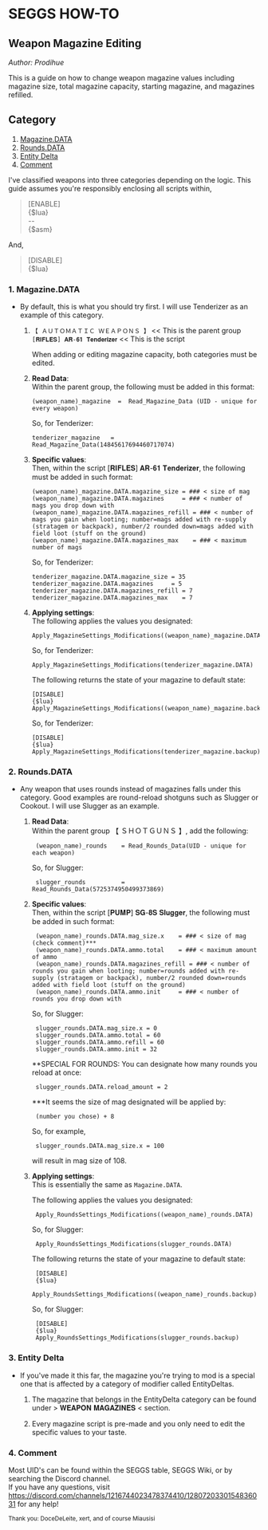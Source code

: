 # SEGGS HOW-TO
## Weapon Magazine Editing
*Author: Prodihue*

This is a guide on how to change weapon magazine values including magazine size, total magazine capacity, starting magazine, and magazines refilled. 

## Category
1. [Magazine.DATA](#1-magazinedata)  
2. [Rounds.DATA](#2-roundsdata)  
3. [Entity Delta](#3-entity-delta)
4. [Comment](#4-comment)
	
I've classified weapons into three categories depending on the logic. 
This guide assumes you're responsibly enclosing all scripts within,
> [ENABLE]  
{$lua}  
--  
{$asm}

And,
>[DISABLE]  
{$lua}

### 1. 	Magazine.DATA  
* By default, this is what you should try first. I will use Tenderizer as an example of this category.  
    1. `【 ＡＵＴＯＭＡＴＩＣ ＷＥＡＰＯＮＳ 】` << This is the parent group  
        `[𝐑𝐈𝐅𝐋𝐄𝐒] 𝐀𝐑-𝟔𝟏 𝐓𝐞𝐧𝐝𝐞𝐫𝐢𝐳𝐞𝐫`   << This is the script  
        
        When adding or editing magazine capacity, both categories must be edited.  
    
    2. 	**Read Data**:  
        Within the parent group, the following must be added in this format:
       	
            (weapon_name)_magazine  =  Read_Magazine_Data (UID - unique for every weapon)  
       	So, for Tenderizer:
       	
            tenderizer_magazine   = Read_Magazine_Data(14845617694460717074)  
        
    4.	**Specific values**:  
        Then, within the script [𝐑𝐈𝐅𝐋𝐄𝐒] 𝐀𝐑-𝟔𝟏 𝐓𝐞𝐧𝐝𝐞𝐫𝐢𝐳𝐞𝐫, the following must be added in such format:
      	
            (weapon_name)_magazine.DATA.magazine_size = ### < size of mag  
            (weapon_name)_magazine.DATA.magazines     = ### < number of mags you drop down with  
            (weapon_name)_magazine.DATA.magazines_refill = ### < number of mags you gain when looting; number=mags added with re-supply (stratagem or backpack), number/2 rounded down=mags added with field loot (stuff on the ground)  
            (weapon_name)_magazine.DATA.magazines_max    = ### < maximum number of mags  

        So, for Tenderizer:
      	
            tenderizer_magazine.DATA.magazine_size = 35  
            tenderizer_magazine.DATA.magazines     = 5  
            tenderizer_magazine.DATA.magazines_refill = 7  
            tenderizer_magazine.DATA.magazines_max    = 7  
    
    3. 	**Applying settings**:  
        The following applies the values you designated:

            Apply_MagazineSettings_Modifications((weapon_name)_magazine.DATA)
        
        So, for Tenderizer:
       	
            Apply_MagazineSettings_Modifications(tenderizer_magazine.DATA)
        
        The following returns the state of your magazine to default state:
       	
            [DISABLE]
            {$lua}
            Apply_MagazineSettings_Modifications((weapon_name)_magazine.backup)
        
        So, for Tenderizer:
       	
            [DISABLE]
            {$lua}
            Apply_MagazineSettings_Modifications(tenderizer_magazine.backup)
		

### 2. 	Rounds.DATA
* Any weapon that uses rounds instead of magazines falls under this category. Good examples are round-reload shotguns such as Slugger or Cookout. I will use Slugger as an example. 
	
    1. **Read Data**:  
        Within the parent group 【 ＳＨＯＴＧＵＮＳ 】, add the following:

            (weapon_name)_rounds    = Read_Rounds_Data(UID - unique for each weapon)  
 
        So, for Slugger:  
  
            slugger_rounds     		= Read_Rounds_Data(5725374950499373869)  


    2. **Specific values**:  
        Then, within the script [𝐏𝐔𝐌𝐏] 𝐒𝐆-𝟖𝐒 𝐒𝐥𝐮𝐠𝐠𝐞𝐫, the following must be added in such format:  

            (weapon_name)_rounds.DATA.mag_size.x 	= ### < size of mag (check comment)*** 
            (weapon_name)_rounds.DATA.ammo.total 	= ### < maximum amount of ammo 
            (weapon_name)_rounds.DATA.magazines_refill = ### < number of rounds you gain when looting; number=rounds added with re-supply (stratagem or backpack), number/2 rounded down=rounds added with field loot (stuff on the ground)
            (weapon_name)_rounds.DATA.ammo.init     = ### < number of rounds you drop down with 

        So, for Slugger:  

            slugger_rounds.DATA.mag_size.x = 0
            slugger_rounds.DATA.ammo.total = 60
            slugger_rounds.DATA.ammo.refill = 60
            slugger_rounds.DATA.ammo.init = 32
            
        **SPECIAL FOR ROUNDS:
        You can designate how many rounds you reload at once:  
  
            slugger_rounds.DATA.reload_amount = 2
    
        ***It seems the size of mag designated will be applied by:  
  
            (number you chose) + 8
        So, for example,
  
            slugger_rounds.DATA.mag_size.x = 100  
        will result in mag size of 108. 


    3. **Applying settings**:  
        This is essentially the same as `Magazine.DATA`.  
    
        The following applies the values you designated:  

            Apply_RoundsSettings_Modifications((weapon_name)_rounds.DATA)
    
        So, for Slugger:
            
            Apply_RoundsSettings_Modifications(slugger_rounds.DATA)
    
        The following returns the state of your magazine to default state:  

            [DISABLE]
            {$lua}
            Apply_RoundsSettings_Modifications((weapon_name)_rounds.backup)
    
        So, for Slugger: 

            [DISABLE]
            {$lua}
            Apply_RoundsSettings_Modifications(slugger_rounds.backup)
			
	
### 3. Entity Delta
* If you've made it this far, the magazine you're trying to mod is a special one that is affected by a category of modifier called EntityDeltas. 

    1. The magazine that belongs in the EntityDelta category can be found under >  𝐖𝐄𝐀𝐏𝐎𝐍 𝐌𝐀𝐆𝐀𝐙𝐈𝐍𝐄𝐒 < section.  

    2. Every magazine script is pre-made and you only need to edit the specific values to your taste.  

### 4. Comment  
  Most UID's can be found within the SEGGS table, SEGGS Wiki, or by searching the Discord channel.  
  If you have any questions, visit https://discord.com/channels/1216744023478374410/1280720330154836031 for any help!
  
  
 <sub> Thank you: DoceDeLeite, xert, and of course Miausisi </sub>
